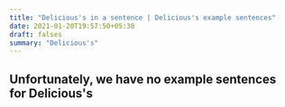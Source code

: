 ```yaml
---
title: "Delicious's in a sentence | Delicious's example sentences"
date: 2021-01-20T19:57:50+05:30
draft: falses
summary: "Delicious's"
---
```

## Unfortunately, we have no example sentences for Delicious's                 

